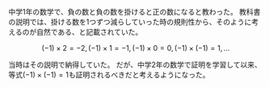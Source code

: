 中学1年の数学で、負の数と負の数を掛けると正の数になると教わった。
教科書の説明では、掛ける数を1つずつ減らしていった時の規則性から、そのように考えるのが自然である、と記載されていた。
```math
	(-1) \times 2 = -2,
	(-1) \times 1 = -1,
	(-1) \times 0 = 0,
	(-1) \times (-1) = 1,
	\dots
```
当時はその説明で納得していた。
だが、中学2年の数学で証明を学習して以来、等式$(-1) \times (-1) = 1$も証明されるべきだと考えるようになった。

